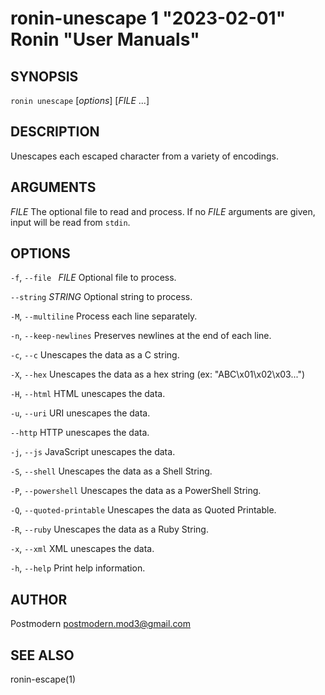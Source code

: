 # ronin-unescape 1 "2023-02-01" Ronin "User Manuals"

## SYNOPSIS

`ronin unescape` [*options*] [*FILE* ...]

## DESCRIPTION

Unescapes each escaped character from a variety of encodings.

## ARGUMENTS

*FILE*
  The optional file to read and process. If no *FILE* arguments are given,
  input will be read from `stdin`.

## OPTIONS

`-f`, `--file ` *FILE*
  Optional file to process.

`--string` *STRING*
  Optional string to process.

`-M`, `--multiline`
  Process each line separately.

`-n`, `--keep-newlines`
  Preserves newlines at the end of each line.

`-c`, `--c`
  Unescapes the data as a C string.

`-X`, `--hex`
  Unescapes the data as a hex string (ex: "ABC\x01\x02\x03...")

`-H`, `--html`
  HTML unescapes the data.

`-u`, `--uri`
  URI unescapes the data.

`--http`
  HTTP unescapes the data.

`-j`, `--js`
  JavaScript unescapes the data.

`-S`, `--shell`
  Unescapes the data as a Shell String.

`-P`, `--powershell`
  Unescapes the data as a PowerShell String.

`-Q`, `--quoted-printable`
  Unescapes the data as Quoted Printable.

`-R`, `--ruby`
  Unescapes the data as a Ruby String.

`-x`, `--xml`
  XML unescapes the data.

`-h`, `--help`
  Print help information.

## AUTHOR

Postmodern <postmodern.mod3@gmail.com>

## SEE ALSO

ronin-escape(1)
